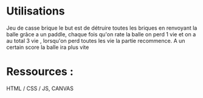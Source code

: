

# Utilisations

Jeu de casse brique le but est de détruire toutes les briques en renvoyant la balle grâce a un paddle, chaque fois qu'on rate la balle on perd 1 vie et on a au total 3 vie , lorsqu'on perd toutes les vie la partie recommence.
A un certain score la balle ira plus vite

# Ressources :

HTML / CSS / JS, CANVAS

